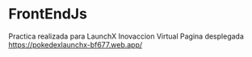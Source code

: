 # FrontEndJs
Practica realizada para LaunchX Inovaccion Virtual
Pagina desplegada https://pokedexlaunchx-bf677.web.app/

